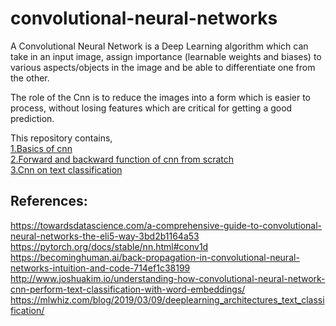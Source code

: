 # convolutional-neural-networks

A Convolutional Neural Network is a Deep Learning algorithm which can take in an input image, assign importance (learnable weights and biases) to various aspects/objects in the image and be able to differentiate one from the other.

The role of the Cnn is to reduce the images into a form which is easier to process, without losing features which are critical for getting a good prediction.

This repository contains,</br>
[1.Basics of cnn](https://github.com/JeyrajK/convolutional-neural-networks/blob/master/Basics%20of%20cnn.ipynb)</br>
[2.Forward and backward function of cnn from scratch](https://github.com/JeyrajK/convolutional-neural-networks/blob/master/Back%20propagation%20of%20cnn.ipynb)</br>
[3.Cnn on text classification](https://github.com/JeyrajK/convolutional-neural-networks/blob/master/CNN%20on%20text.ipynb)

## References:

https://towardsdatascience.com/a-comprehensive-guide-to-convolutional-neural-networks-the-eli5-way-3bd2b1164a53 </br>
https://pytorch.org/docs/stable/nn.html#conv1d </br>
https://becominghuman.ai/back-propagation-in-convolutional-neural-networks-intuition-and-code-714ef1c38199 </br>
http://www.joshuakim.io/understanding-how-convolutional-neural-network-cnn-perform-text-classification-with-word-embeddings/ </br>
https://mlwhiz.com/blog/2019/03/09/deeplearning_architectures_text_classification/



